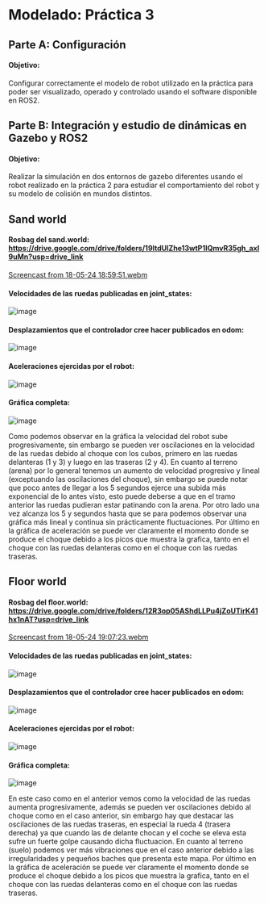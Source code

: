 # Modelado: Práctica 3

## Parte A: Configuración

#### Objetivo:
Configurar correctamente el modelo de robot utilizado en la práctica para poder ser visualizado, operado y controlado usando el software disponible en ROS2.

## Parte B: Integración y estudio de dinámicas en Gazebo y ROS2

#### Objetivo:
Realizar la simulación en dos entornos de gazebo diferentes usando el robot realizado en la práctica 2 para estudiar el comportamiento del robot y su modelo de colisión en mundos distintos.

## Sand world

#### Rosbag del sand.world: https://drive.google.com/drive/folders/19ltdUlZhe13wtP1IQmvR35gh_axI9uMn?usp=drive_link

[Screencast from 18-05-24 18:59:51.webm](https://github.com/ToniLMM/practica3_modelado/assets/92941378/a25b9e17-093f-48ce-953c-2fb1f03efd4e)

#### Velocidades de las ruedas publicadas en joint_states:
![image](https://github.com/ToniLMM/practica3_modelado/assets/92941378/0a63a7a0-e23f-4c3d-87a8-4d7854824d51)

#### Desplazamientos que el controlador cree hacer publicados en odom:
![image](https://github.com/ToniLMM/practica3_modelado/assets/92941378/98436ab2-dd3b-42c5-98e4-fd3bdce67a3d)

#### Aceleraciones ejercidas por el robot:
![image](https://github.com/ToniLMM/practica3_modelado/assets/92941378/bf4d74b1-b1e4-4452-bb9c-c422a69fad29)

#### Gráfica completa:
![image](https://github.com/ToniLMM/practica3_modelado/assets/92941378/b43e4ef0-8f85-4ba5-8349-aa7ff8f008c9)

Como podemos observar en la gráfica la velocidad del robot sube progresivamente, sin embargo se pueden ver oscilaciones en la velocidad de las ruedas debido al choque con los cubos, primero en las ruedas delanteras (1 y 3) y luego en las traseras (2 y 4). En cuanto al terreno (arena) por lo general tenemos un aumento de velocidad progresivo y lineal (exceptuando las oscilaciones del choque), sin embargo se puede notar que poco antes de llegar a los 5 segundos ejerce una subida más exponencial de lo antes visto, esto puede deberse a que en el tramo anterior las ruedas pudieran estar patinando con la arena. Por otro lado una vez alcanza los 5 y segundos hasta que se para podemos observar una gráfica más lineal y continua sin prácticamente fluctuaciones. Por último en la gráfica de aceleración se puede ver claramente el momento donde se produce el choque debido a los picos que muestra la grafica, tanto en el choque con las ruedas delanteras como en el choque con las ruedas traseras.


## Floor world

#### Rosbag del floor.world: https://drive.google.com/drive/folders/12R3op05AShdLLPu4jZoUTirK41hx1nAT?usp=drive_link

[Screencast from 18-05-24 19:07:23.webm](https://github.com/ToniLMM/practica3_modelado/assets/92941378/660247c3-7653-4ea0-b90e-0da51eab2b74)

#### Velocidades de las ruedas publicadas en joint_states:
![image](https://github.com/ToniLMM/practica3_modelado/assets/92941378/87348575-8920-4b59-8999-48e89fb86ab0)

#### Desplazamientos que el controlador cree hacer publicados en odom:
![image](https://github.com/ToniLMM/practica3_modelado/assets/92941378/9ce5bb19-ca4c-4bbe-873c-ead3785a29e7)

#### Aceleraciones ejercidas por el robot:
![image](https://github.com/ToniLMM/practica3_modelado/assets/92941378/7aa6806e-43f4-4a39-a0f6-b2b64db5edc8)

#### Gráfica completa:
![image](https://github.com/ToniLMM/practica3_modelado/assets/92941378/f0f83930-1ec1-4637-be88-28db93db04e8)

En este caso como en el anterior vemos como la velocidad de las ruedas aumenta progresivamente, además se pueden ver oscilaciones debido al choque como en el caso anterior, sin embargo hay que destacar las oscilaciones de las ruedas traseras, en especial la rueda 4 (trasera derecha) ya que cuando las de delante chocan y el coche se eleva esta sufre un fuerte golpe causando dicha fluctuacion. En cuanto al terreno (suelo) podemos ver más vibraciones que en el caso anterior debido a las irregularidades y pequeños baches que presenta este mapa. Por último en la gráfica de aceleración se puede ver claramente el momento donde se produce el choque debido a los picos que muestra la grafica, tanto en el choque con las ruedas delanteras como en el choque con las ruedas traseras.



